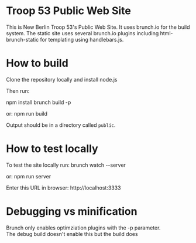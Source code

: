 # Troop 53 Public Web Site
This is New Berlin Troop 53's Public Web Site.  It uses brunch.io for 
the build system.  The static site uses several brunch.io plugins including
html-brunch-static for templating using handlebars.js.

# How to build
Clone the repository locally and install node.js

Then run:

npm install
brunch build -p

or: npm run build

Output should be in a directory called `public`.

# How to test locally
To test the site locally run:
brunch watch --server

or: npm run server

Enter this URL in browser:
http://localhost:3333

# Debugging vs minification
Brunch only enables optimziation plugins with the -p parameter.  
The debug build doesn't enable this but the build does

